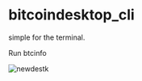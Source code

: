 # bitcoindesktop_cli

simple for the terminal.

Run btcinfo

![newdestk](https://user-images.githubusercontent.com/45722893/79495906-99297e00-8025-11ea-9b14-ec32802d7940.png)
